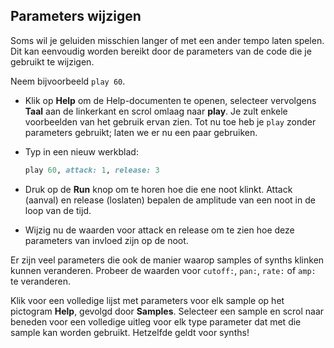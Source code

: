 ## Parameters wijzigen

Soms wil je geluiden misschien langer of met een ander tempo laten spelen. Dit kan eenvoudig worden bereikt door de parameters van de code die je gebruikt te wijzigen.

Neem bijvoorbeeld `play 60`.

- Klik op **Help** om de Help-documenten te openen, selecteer vervolgens **Taal** aan de linkerkant en scrol omlaag naar **play**. Je zult enkele voorbeelden van het gebruik ervan zien. Tot nu toe heb je `play` zonder parameters gebruikt; laten we er nu een paar gebruiken.
- Typ in een nieuw werkblad:
    
    ```ruby
    play 60, attack: 1, release: 3
    ```

- Druk op de **Run** knop om te horen hoe die ene noot klinkt. Attack (aanval) en release (loslaten) bepalen de amplitude van een noot in de loop van de tijd.

- Wijzig nu de waarden voor attack en release om te zien hoe deze parameters van invloed zijn op de noot.

Er zijn veel parameters die ook de manier waarop samples of synths klinken kunnen veranderen. Probeer de waarden voor `cutoff:`, `pan:`, `rate:` of `amp:` te veranderen.

Klik voor een volledige lijst met parameters voor elk sample op het pictogram **Help**, gevolgd door **Samples**. Selecteer een sample en scrol naar beneden voor een volledige uitleg voor elk type parameter dat met die sample kan worden gebruikt. Hetzelfde geldt voor synths!